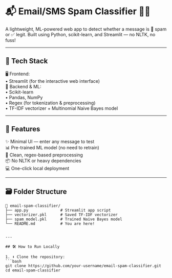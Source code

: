 # 📬 Email/SMS Spam Classifier 🕵️‍♀️

A lightweight, ML-powered web app to detect whether a message is 🚫 spam or ✅ legit. Built using Python, scikit-learn, and Streamlit — no NLTK, no fuss!

---

## 🧠 Tech Stack

🖥️ Frontend:  
• Streamlit (for the interactive web interface)  
🧪 Backend & ML:  
• Scikit-learn  
• Pandas, NumPy  
• Regex (for tokenization & preprocessing)  
• TF-IDF vectorizer + Multinomial Naive Bayes model  

---

## 🚀 Features

✨ Minimal UI — enter any message to test  
📊 Pre-trained ML model (no need to retrain)  
🧼 Clean, regex-based preprocessing  
📦 No NLTK or heavy dependencies  
💻 One-click local deployment

---

## 🗃️ Folder Structure

```text
📁 email-spam-classifier/
├── app.py              # Streamlit app script
├── vectorizer.pkl      # Saved TF-IDF vectorizer
├── spam_model.pkl      # Trained Naive Bayes model
└── README.md           # You are here!


---

## 🛠️ How to Run Locally

1. ⬇️ Clone the repository:
```bash
git clone https://github.com/your-username/email-spam-classifier.git
cd email-spam-classifier

